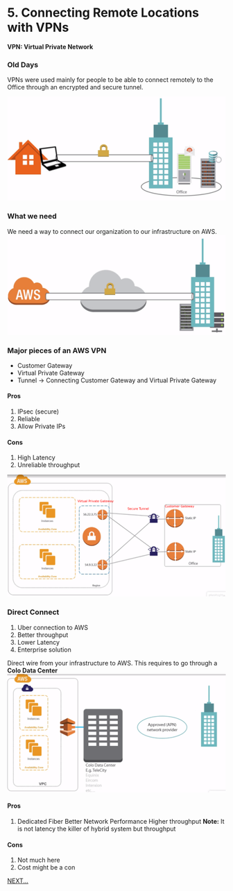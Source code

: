 # 5. Connecting Remote Locations with VPNs

**VPN: Virtual Private Network**

### Old Days
VPNs were used mainly for people to be able to connect remotely to the Office through an encrypted and secure tunnel.

![VPN Diagram](vpc_vpn_high.png?raw=true "vpn")

### What we need

We need a way to connect our organization to our infrastructure on AWS.
![VPN Now Diagram](vpc_vpn_now.png?raw=true "vpn now")

### Major pieces of an AWS VPN
* Customer Gateway
* Virtual Private Gateway
* Tunnel -> Connecting Customer Gateway and Virtual Private Gateway

#### Pros
1. IPsec (secure)
1. Reliable
1. Allow Private IPs

#### Cons 
1. High Latency
1. Unreliable throughput

![VPN on AWS Diagram](vpc_vpn_aws.png?raw=true "vpn aws")

### Direct Connect
1. Uber connection to AWS
1. Better throughput
1. Lower Latency
1. Enterprise solution

Direct wire from your infrastructure to AWS. This requires to go through a **Colo Data Center**
![AWS Direct Connect Diagram](vpc_direct_connect.png?raw=true "AWS Direct Connect ")

#### Pros
1. Dedicated Fiber
  Better Network Performance
  Higher throughput
  **Note:** It is not latency the killer of hybrid system but throughput

#### Cons 
1. Not much here
1. Cost might be a con

[NEXT...](aws_vpc_qa.md)